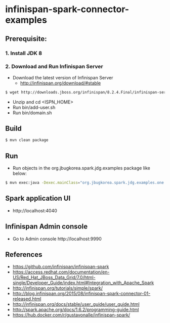 # infinispan-spark-connector-examples

## Prerequisite: 

### 1. Install JDK 8
### 2. Download and Run Infinispan Server

* Download the latest version of Infinispan Server
  * http://infinispan.org/download/#stable
```sh
$ wget http://downloads.jboss.org/infinispan/8.2.4.Final/infinispan-server-8.2.4.Final-bin.zip
```
* Unzip and cd <ISPN_HOME>
* Run bin/add-user.sh
* Run bin/domain.sh

## Build

```sh
$ mvn clean package
```

## Run

* Run objects in the org.jbugkorea.spark.jdg.examples package like below:

```sh
$ mvn exec:java -Dexec.mainClass="org.jbugkorea.spark.jdg.examples.one.CreateRDDFromJDGCache"
```

## Spark application UI

* http://localhost:4040

## Infinispan Admin console 

* Go to Admin console http://localhost:9990

## References

* https://github.com/infinispan/infinispan-spark
* https://access.redhat.com/documentation/en-US/Red_Hat_JBoss_Data_Grid/7.0/html-single/Developer_Guide/index.html#Integration_with_Apache_Spark
* http://infinispan.org/tutorials/simple/spark/
* http://blog.infinispan.org/2015/08/infinispan-spark-connector-01-released.html
* http://infinispan.org/docs/stable/user_guide/user_guide.html
* http://spark.apache.org/docs/1.6.2/programming-guide.html
* https://hub.docker.com/r/gustavonalle/infinispan-spark/